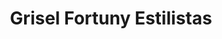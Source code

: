 ---
title: "Grisel Fortuny Estilistas"
url: /coslada/grisel-fortuny-estilistas/
shop: peluquería
---